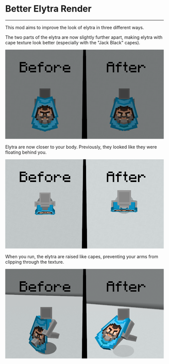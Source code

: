 # Better Elytra Render

---

This mod aims to improve the look of elytra in three different ways.

The two parts of the elytra are now slightly further apart, making elytra with cape texture look better (especially with the "Jack Black" capes).

![Back view of elytra](img/back.png)

Elytra are now closer to your body. Previously, they looked like they were floating behind you.

![Floating elytra](img/floating.png)

When you run, the elytra are raised like capes, preventing your arms from clipping through the texture.

![Running with elytra](img/run.png)